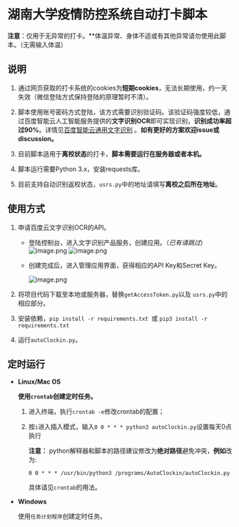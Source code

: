 # 湖南大学疫情防控系统自动打卡脚本

**注意**：仅用于无异常的打卡。**体温异常、身体不适或有其他异常请勿使用此脚本。（无需输入体温）



## 说明

1. 通过网页获取的打卡系统的cookies为**短期cookies**，无法长期使用，约一天失效（微信登陆方式保持登陆的原理暂时不清）。

2. 脚本使用账号密码方式登陆，该方式需要识别验证码。该验证码强度较低，通过百度智能云人工智能服务提供的**文字识别OCR**即可实现识别，**识别成功率超过90%**。详情见[百度智能云通用文字识别](https://cloud.baidu.com/product/ocr/general) 。**如有更好的方案欢迎issue或discussion。**

3. 目前脚本适用于**离校状态**的打卡，**脚本需要运行在服务器或者本机。**

4. 脚本运行需要Python 3.x，安装requests库。

5. 目前支持自动识别返校状态，`usrs.py`中的地址请填写**离校之后所在地址**。

    

## 使用方式

1. 申请百度云文字识别OCR的API。

   - 登陆控制台，进入文字识别产品服务，创建应用。（*已有请跳过*）![image.png](https://i.loli.net/2021/02/28/r19UZxVuMvFDLeC.png)
     ![image.png](https://i.loli.net/2021/02/28/DCb7wY2kQ98OfsT.png)

   - 创建完成后，进入管理应用界面，获得相应的API Key和Secret Key。

     ![image.png](https://i.loli.net/2021/02/28/PL2uozrVWiwNdDX.png)

2. 将项目代码下载至本地或服务器，替换`getAccessToken.py`以及 `usrs.py`中的相应部分。
3. 安装依赖，`pip install -r requirements.txt `或 `pip3 install -r requirements.txt`
4. 运行`autoClockin.py`。

## 定时运行

- **Linux/Mac OS**

  **使用`crontab`创建定时任务。**

  1. 进入终端，执行`crontab -e`修改crontab的配置；

  2. 按`i`进入插入模式，输入`0 0 * * * python3 autoClockin.py`设置每天0点执行

     **注意：** python解释器和脚本的路径建议修改为**绝对路径**避免冲突，**例如**改为:

     `0 0 * * * /usr/bin/python3 /programs/AutoClockin/autoClockin.py`

     具体请见`crontab`的用法。

- **Windows**

  使用`任务计划程序`创建定时任务。
  
  

